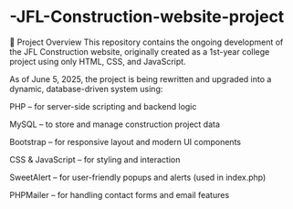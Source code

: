 # -JFL-Construction-website-project
📌 Project Overview
This repository contains the ongoing development of the JFL Construction website, originally created as a 1st-year college project using only HTML, CSS, and JavaScript.

As of June 5, 2025, the project is being rewritten and upgraded into a dynamic, database-driven system using:

PHP – for server-side scripting and backend logic

MySQL – to store and manage construction project data

Bootstrap – for responsive layout and modern UI components

CSS & JavaScript – for styling and interaction

SweetAlert – for user-friendly popups and alerts (used in index.php)

PHPMailer – for handling contact forms and email features

